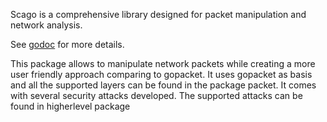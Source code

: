 Scago is a comprehensive library designed for packet manipulation and network analysis.

See [godoc](https://pkg.go.dev/github.com/tiagomdiogo/ScaGo#section-readme) for more details.

This package allows to manipulate network packets while creating a more user friendly approach comparing to gopacket. It uses gopacket as basis and all the supported layers can be found in the package packet.
It comes with several security attacks developed. The supported attacks can be found in higherlevel package

